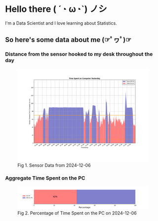 
# Hello there ( ´◔ ω◔`) ノシ

I'm a Data Scientist and I love learning about Statistics.

## So here's some data about me (☞ﾟヮﾟ)☞


### Distance from the sensor hooked to my desk throughout the day
<figure>
  <picture>
    <source media="(prefers-color-scheme: dark)" srcset="Pi/readme/graphs/lineplot/dark-plot-2024-12-06.png">
    <source media="(prefers-color-scheme: light)" srcset="Pi/readme/graphs/lineplot/light-plot-2024-12-06.png">
    <img alt="Shows a black logo in light color mode and a white one in dark color mode." src="Pi/readme/graphs/lineplot/light-plot-2024-12-06.png">
  </picture>
  <figcaption>Fig 1. Sensor Data from 2024-12-06</figcaption>
</figure>



### Aggregate Time Spent on the PC
<figure>
  <picture>
    <source media="(prefers-color-scheme: dark)" srcset="Pi/readme/graphs/barplot/dark-plot-2024-12-06.png">
    <source media="(prefers-color-scheme: light)" srcset="Pi/readme/graphs/barplot/light-plot-2024-12-06.png">
    <img alt="Shows a black logo in light color mode and a white one in dark color mode." src="Pi/readme/graphs/barplot/light-plot-2024-12-06.png">
  </picture>
  <figcaption>Fig 2. Percentage of Time Spent on the PC on 2024-12-06</figcaption>
</figure>
